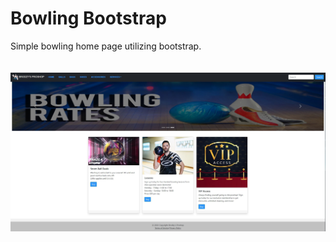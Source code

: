 # Bowling Bootstrap 

Simple bowling home page utilizing bootstrap. <br>
<br>
<br>
![](Images/bowling_bootstrap.JPG)
